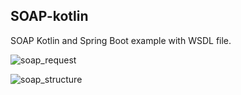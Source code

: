 ## SOAP-kotlin
SOAP Kotlin and Spring Boot example with WSDL file.

![soap_request](https://github.com/user-attachments/assets/cdb4f5d1-9883-429e-9603-55571df29200)


![soap_structure](https://github.com/user-attachments/assets/5f9d7168-cb18-4edf-bfbe-0959423b2fc0)
